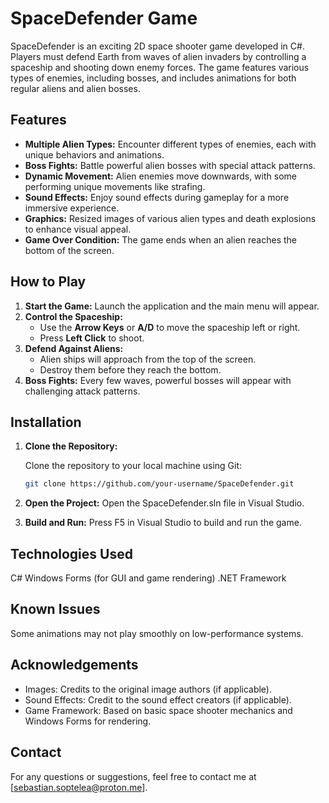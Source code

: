# SpaceDefender Game

SpaceDefender is an exciting 2D space shooter game developed in C#. Players must defend Earth from waves of alien invaders by controlling a spaceship and shooting down enemy forces. The game features various types of enemies, including bosses, and includes animations for both regular aliens and alien bosses.
## Features

- **Multiple Alien Types:** Encounter different types of enemies, each with unique behaviors and animations.
- **Boss Fights:** Battle powerful alien bosses with special attack patterns.
- **Dynamic Movement:** Alien enemies move downwards, with some performing unique movements like strafing.
- **Sound Effects:** Enjoy sound effects during gameplay for a more immersive experience.
- **Graphics:** Resized images of various alien types and death explosions to enhance visual appeal.
- **Game Over Condition:** The game ends when an alien reaches the bottom of the screen.

## How to Play

1. **Start the Game:** Launch the application and the main menu will appear.
2. **Control the Spaceship:**
   - Use the **Arrow Keys** or **A/D** to move the spaceship left or right.
   - Press **Left Click** to shoot.
3. **Defend Against Aliens:**
   - Alien ships will approach from the top of the screen.
   - Destroy them before they reach the bottom.
4. **Boss Fights:** Every few waves, powerful bosses will appear with challenging attack patterns.



## Installation

1. **Clone the Repository:**

   Clone the repository to your local machine using Git:

   ```bash
   git clone https://github.com/your-username/SpaceDefender.git

2. **Open the Project:**
Open the SpaceDefender.sln file in Visual Studio.

3. **Build and Run:**
Press F5 in Visual Studio to build and run the game.



## Technologies Used
C#
Windows Forms (for GUI and game rendering)
.NET Framework

## Known Issues
Some animations may not play smoothly on low-performance systems.

## Acknowledgements
   - Images: Credits to the original image authors (if applicable).
   - Sound Effects: Credit to the sound effect creators (if applicable).
   - Game Framework: Based on basic space shooter mechanics and Windows Forms for rendering.

## Contact
For any questions or suggestions, feel free to contact me at [sebastian.soptelea@proton.me].